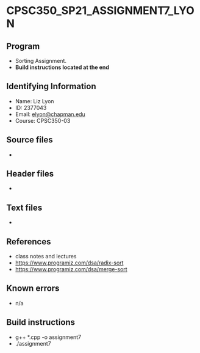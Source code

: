 # CPSC350_SP21_ASSIGNMENT7_LYON

## Program
* Sorting Assignment.
* **Build instructions located at the end**

## Identifying Information
* Name: Liz Lyon
* ID: 2377043
* Email: elyon@chapman.edu
* Course: CPSC350-03

## Source files
* 

## Header files
* 

## Text files
* 

## References 
* class notes and lectures
* https://www.programiz.com/dsa/radix-sort
* https://www.programiz.com/dsa/merge-sort

## Known errors
* n/a

## Build instructions 
* g++ *.cpp -o assignment7
* ./assignment7
